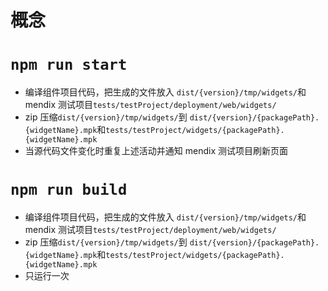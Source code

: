 # 概念

# `npm run start`

- 编译组件项目代码，把生成的文件放入 `dist/{version}/tmp/widgets/`和 mendix 测试项目`tests/testProject/deployment/web/widgets/`
- zip 压缩`dist/{version}/tmp/widgets/`到 `dist/{version}/{packagePath}.{widgetName}.mpk`和`tests/testProject/widgets/{packagePath}.{widgetName}.mpk`
- 当源代码文件变化时重复上述活动并通知 mendix 测试项目刷新页面

# `npm run build`

- 编译组件项目代码，把生成的文件放入 `dist/{version}/tmp/widgets/`和 mendix 测试项目`tests/testProject/deployment/web/widgets/`
- zip 压缩`dist/{version}/tmp/widgets/`到 `dist/{version}/{packagePath}.{widgetName}.mpk`和`tests/testProject/widgets/{packagePath}.{widgetName}.mpk`
- 只运行一次
